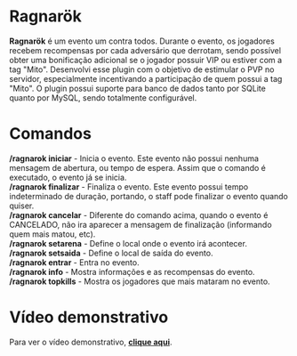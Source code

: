 # Ragnarök

**Ragnarök** é um evento um contra todos. Durante o evento, os jogadores recebem recompensas por cada adversário que derrotam, sendo possível obter uma bonificação adicional se o jogador possuir VIP ou estiver com a tag "Mito". Desenvolvi esse plugin com o objetivo de estimular o PVP no servidor, especialmente incentivando a participação de quem possui a tag "Mito". O plugin possui suporte para banco de dados tanto por SQLite quanto por MySQL, sendo totalmente configurável.

# Comandos

**/ragnarok iniciar** - Inicia o evento. Este evento não possui nenhuma mensagem de abertura, ou tempo de espera. Assim que o comando é executado, o evento já se inicia.<br/>
**/ragnarok finalizar** - Finaliza o evento. Este evento possui tempo indeterminado de duração, portando, o staff pode finalizar o evento quando quiser.<br/>
**/ragnarok cancelar** - Diferente do comando acima, quando o evento é CANCELADO, não ira aparecer a mensagem de finalização (informando quem mais matou, etc).<br/>
**/ragnarok setarena** - Define o local onde o evento irá acontecer.<br/>
**/ragnarok setsaida** - Define o local de saída do evento.<br/>
**/ragnarok entrar** - Entra no evento.<br/>
**/ragnarok info** - Mostra informações e as recompensas do evento.<br/>
**/ragnarok topkills** - Mostra os jogadores que mais mataram no evento.<br/>

# Vídeo demonstrativo

Para ver o vídeo demonstrativo, **[clique aqui](https://www.youtube.com/watch?v=G8nniDdeC30&ab_channel=EduardoMendes)**.


